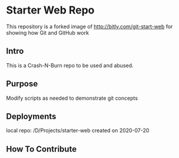 # Starter Web Repo

This repository is a forked image of http://bitly.com/git-start-web for showing how Git and GitHub work

## Intro

This is a Crash-N-Burn repo to be used and abused.

## Purpose

Modify scripts as needed to demonstrate git concepts

## Deployments

local repo: /D/Projects/starter-web created on 2020-07-20

## How To Contribute
